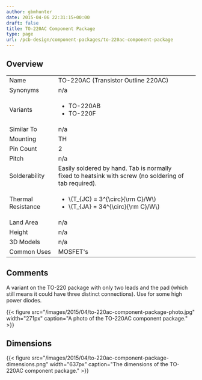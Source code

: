 ```yaml
---
author: gbmhunter
date: 2015-04-06 22:31:15+00:00
draft: false
title: TO-220AC Component Package
type: page
url: /pcb-design/component-packages/to-220ac-component-package
---
```


## Overview

<table><tbody ><tr >
<td >Name
</td>
<td >TO-220AC (Transistor Outline 220AC)
</td></tr><tr >
<td >Synonyms
</td>
<td >n/a
</td></tr><tr >
<td >Variants
</td>
<td >
<ul>
<li>TO-220AB</li>
<li>TO-220F</li>
</ul>
</td></tr><tr >
<td >Similar To
</td>
<td >n/a
</td></tr><tr >
<td >Mounting
</td>
<td >TH
</td></tr><tr >
<td >Pin Count
</td>
<td >2
</td></tr><tr >
<td >Pitch
</td>
<td >n/a
</td></tr><tr >
<td >Solderability
</td>
<td >Easily soldered by hand. Tab is normally fixed to heatsink with screw (no soldering of tab required).
</td></tr><tr >
<td >Thermal Resistance
</td>
<td >
<ul>
<li>\(T_{JC} = 3^{\circ}{\rm C}/W\)</li>
<li>\(T_{JA} = 34^{\circ}{\rm C}/W\)</li>
</ul>
</td>
<td >

</td></tr><tr >
<td >Land Area
</td>
<td >n/a
</td></tr><tr >
<td >Height
</td>
<td >n/a
</td></tr><tr >
<td >3D Models
</td>
<td >n/a
</td></tr><tr >
<td >Common Uses
</td>
<td >
MOSFET's
</td></tr></tbody></table>

## Comments

A variant on the TO-220 package with only two leads and the pad (which still means it could have three distinct connections). Use for some high power diodes.

{{< figure src="/images/2015/04/to-220ac-component-package-photo.jpg" width="271px" caption="A photo of the TO-220AC component package."  >}}

## Dimensions

{{< figure src="/images/2015/04/to-220ac-component-package-dimensions.png" width="637px" caption="The dimensions of the TO-220AC component package."  >}}
